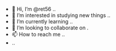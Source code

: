 - 👋 Hi, I’m @ret56 ..
- 👀 I’m interested in studying new things ..
- 🌱 I’m currently learning ..
- 💞️ I’m looking to collaborate on .
- 📫 How to reach me ..
- ..

<!---
ret56/ret56 is a ✨ special ✨ repository because its `README.md` (this file) appears on your GitHub profile.
You can click the Preview link to take a look at your changes.
--->
